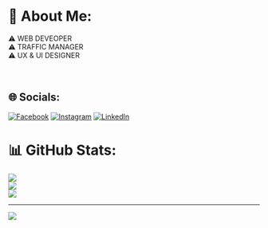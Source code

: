 # 💫 About Me:
⚠ WEB DEVEOPER<br>⚠ TRAFFIC MANAGER<br>⚠ UX & UI DESIGNER<br><br><br>


## 🌐 Socials:
[![Facebook](https://img.shields.io/badge/Facebook-%231877F2.svg?logo=Facebook&logoColor=white)](https://facebook.com/https://facebook.com/) [![Instagram](https://img.shields.io/badge/Instagram-%23E4405F.svg?logo=Instagram&logoColor=white)](https://instagram.com/https://facebook.com/) [![LinkedIn](https://img.shields.io/badge/LinkedIn-%230077B5.svg?logo=linkedin&logoColor=white)](https://linkedin.com/in/https://facebook.com/) 
# 📊 GitHub Stats:
![](https://github-readme-stats.vercel.app/api?username=CHAOUKAT88&theme=react&hide_border=false&include_all_commits=true&count_private=false)<br/>
![](https://github-readme-streak-stats.herokuapp.com/?user=CHAOUKAT88&theme=react&hide_border=false)<br/>
![](https://github-readme-stats.vercel.app/api/top-langs/?username=CHAOUKAT88&theme=react&hide_border=false&include_all_commits=true&count_private=false&layout=compact)

---
[![](https://visitcount.itsvg.in/api?id=CHAOUKAT88&icon=0&color=0)](https://visitcount.itsvg.in)

<!-- Proudly created with GPRM ( https://gprm.itsvg.in ) -->
